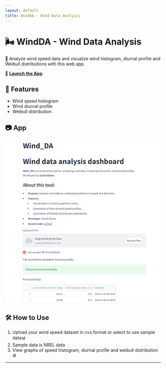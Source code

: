 ```yaml
---
layout: default
title: WindDA - Wind Data Analysis
---
```


# 🌬️ WindDA - Wind Data Analysis  
🚀 Analyze wind speed data and visualize wind histogram, diurnal profile and Weibull distributions with this web app.  

🔗 **[Launch the App](https://windda-tgrqwip3bvb9rnvlodrhxf.streamlit.app/)**  

## 📌 Features  
- Wind speed histogram
- Wind diurnal profile
- Weibull distribution 

## 📷 App
![WindDA App](screenshot.PNG)

## 🛠️ How to Use  
1. Upload your wind speed dataset in cvs format or select to use sample data📊
2. Sample data is NREL data
3. View graphs of speed histogram, diurnal profile and weibull distribution ⚙

---
